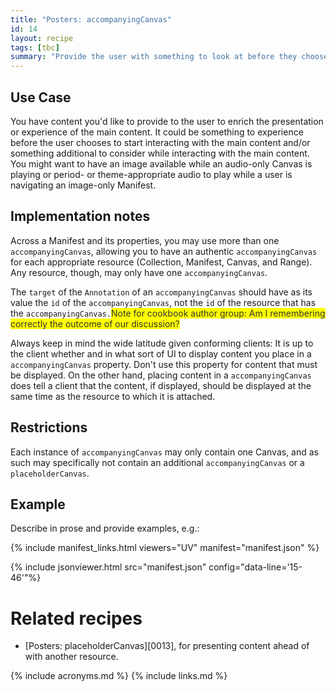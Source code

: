 ```yaml
---
title: "Posters: accompanyingCanvas"
id: 14
layout: recipe
tags: [tbc]
summary: "Provide the user with something to look at before they choose to start interacting with the main content, and/or while they wait for it to load/buffer, and/or while interacting with the main content."
---
```


## Use Case

You have content you'd like to provide to the user to enrich the presentation or experience of the main content. It could be something to experience before the user chooses to start interacting with the main content and/or something additional to consider while interacting with the main content. You might want to have an image available while an audio-only Canvas is playing or period- or theme-appropriate audio to play while a user is navigating an image-only Manifest.

## Implementation notes

Across a Manifest and its properties, you may use more than one `accompanyingCanvas`, allowing you to have an authentic `accompanyingCanvas` for each appropriate resource (Collection, Manifest, Canvas, and Range). Any resource, though, may only have one `accompanyingCanvas`.

The `target` of the `Annotation` of an `accompanyingCanvas` should have as its value the `id` of the `accompanyingCanvas`, not the `id` of the resource that has the `accompanyingCanvas.`<span style="background-color:#ffff00; color:#333333;">Note for cookbook author group: Am I remembering correctly the outcome of our discussion?</span>

Always keep in mind the wide latitude given conforming clients: It is up to the client whether and in what sort of UI to display content you place in a `accompanyingCanvas` property. Don't use this property for content that must be displayed. On the other hand, placing content in a `accompanyingCanvas` does tell a client that the content, if displayed, should be displayed at the same time as the resource to which it is attached.

## Restrictions

Each instance of `accompanyingCanvas` may only contain one Canvas, and as such may specifically not contain an additional `accompanyingCanvas` or a `placeholderCanvas`.

## Example

Describe in prose and provide examples, e.g.: 

{% include manifest_links.html viewers="UV" manifest="manifest.json" %}

{% include jsonviewer.html src="manifest.json" config="data-line='15-46'"%}

# Related recipes

* [Posters: placeholderCanvas][0013], for presenting content ahead of with another resource.

{% include acronyms.md %}
{% include links.md %}
